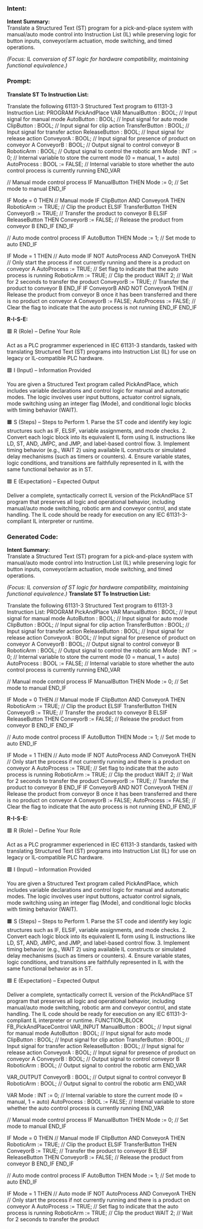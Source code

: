 ### Intent:
**Intent Summary:**  
Translate a Structured Text (ST) program for a pick-and-place system with manual/auto mode control into Instruction List (IL) while preserving logic for button inputs, conveyor/arm actuation, mode switching, and timed operations.  

*(Focus: IL conversion of ST logic for hardware compatibility, maintaining functional equivalence.)*

### Prompt:
**Translate ST To Instruction List:**

Translate the following 61131-3 Structured Text program to 61131-3 Instruction List: PROGRAM PickAndPlace VAR ManualButton : BOOL; // Input signal for manual mode AutoButton : BOOL; // Input signal for auto mode ClipButton : BOOL; // Input signal for clip action TransferButton : BOOL; // Input signal for transfer action ReleaseButton : BOOL; // Input signal for release action ConveyorA : BOOL; // Input signal for presence of product on conveyor A ConveyorB : BOOL; // Output signal to control conveyor B RoboticArm : BOOL; // Output signal to control the robotic arm Mode : INT := 0; // Internal variable to store the current mode (0 = manual, 1 = auto) AutoProcess : BOOL := FALSE; // Internal variable to store whether the auto control process is currently running END_VAR

// Manual mode control process IF ManualButton THEN Mode := 0; // Set mode to manual END_IF

IF Mode = 0 THEN // Manual mode IF ClipButton AND ConveyorA THEN RoboticArm := TRUE; // Clip the product ELSIF TransferButton THEN ConveyorB := TRUE; // Transfer the product to conveyor B ELSIF ReleaseButton THEN ConveyorB := FALSE; // Release the product from conveyor B END_IF END_IF

// Auto mode control process IF AutoButton THEN Mode := 1; // Set mode to auto END_IF

IF Mode = 1 THEN // Auto mode IF NOT AutoProcess AND ConveyorA THEN // Only start the process if not currently running and there is a product on conveyor A AutoProcess := TRUE; // Set flag to indicate that the auto process is running RoboticArm := TRUE; // Clip the product WAIT 2; // Wait for 2 seconds to transfer the product ConveyorB := TRUE; // Transfer the product to conveyor B END_IF IF ConveyorB AND NOT ConveyorA THEN // Release the product from conveyor B once it has been transferred and there is no product on conveyor A ConveyorB := FALSE; AutoProcess := FALSE; // Clear the flag to indicate that the auto process is not running END_IF END_IF

**R-I-S-E:**

🟥 R (Role) – Define Your Role

Act as a PLC programmer experienced in IEC 61131-3 standards, tasked with translating Structured Text (ST) programs into Instruction List (IL) for use on legacy or IL-compatible PLC hardware.

🟩 I (Input) – Information Provided

You are given a Structured Text program called PickAndPlace, which includes variable declarations and control logic for manual and automatic modes. The logic involves user input buttons, actuator control signals, mode switching using an integer flag (Mode), and conditional logic blocks with timing behavior (WAIT).

🟧 S (Steps) – Steps to Perform
	1.	Parse the ST code and identify key logic structures such as IF, ELSIF, variable assignments, and mode checks.
	2.	Convert each logic block into its equivalent IL form using IL instructions like LD, ST, AND, JMPC, and JMP, and label-based control flow.
	3.	Implement timing behavior (e.g., WAIT 2) using available IL constructs or simulated delay mechanisms (such as timers or counters).
	4.	Ensure variable states, logic conditions, and transitions are faithfully represented in IL with the same functional behavior as in ST.

🟦 E (Expectation) – Expected Output

Deliver a complete, syntactically correct IL version of the PickAndPlace ST program that preserves all logic and operational behavior, including manual/auto mode switching, robotic arm and conveyor control, and state handling. The IL code should be ready for execution on any IEC 61131-3-compliant IL interpreter or runtime.

### Generated Code:
**Intent Summary:**  
Translate a Structured Text (ST) program for a pick-and-place system with manual/auto mode control into Instruction List (IL) while preserving logic for button inputs, conveyor/arm actuation, mode switching, and timed operations.  

*(Focus: IL conversion of ST logic for hardware compatibility, maintaining functional equivalence.)*
**Translate ST To Instruction List:**

Translate the following 61131-3 Structured Text program to 61131-3 Instruction List: PROGRAM PickAndPlace VAR ManualButton : BOOL; // Input signal for manual mode AutoButton : BOOL; // Input signal for auto mode ClipButton : BOOL; // Input signal for clip action TransferButton : BOOL; // Input signal for transfer action ReleaseButton : BOOL; // Input signal for release action ConveyorA : BOOL; // Input signal for presence of product on conveyor A ConveyorB : BOOL; // Output signal to control conveyor B RoboticArm : BOOL; // Output signal to control the robotic arm Mode : INT := 0; // Internal variable to store the current mode (0 = manual, 1 = auto) AutoProcess : BOOL := FALSE; // Internal variable to store whether the auto control process is currently running END_VAR

// Manual mode control process IF ManualButton THEN Mode := 0; // Set mode to manual END_IF

IF Mode = 0 THEN // Manual mode IF ClipButton AND ConveyorA THEN RoboticArm := TRUE; // Clip the product ELSIF TransferButton THEN ConveyorB := TRUE; // Transfer the product to conveyor B ELSIF ReleaseButton THEN ConveyorB := FALSE; // Release the product from conveyor B END_IF END_IF

// Auto mode control process IF AutoButton THEN Mode := 1; // Set mode to auto END_IF

IF Mode = 1 THEN // Auto mode IF NOT AutoProcess AND ConveyorA THEN // Only start the process if not currently running and there is a product on conveyor A AutoProcess := TRUE; // Set flag to indicate that the auto process is running RoboticArm := TRUE; // Clip the product WAIT 2; // Wait for 2 seconds to transfer the product ConveyorB := TRUE; // Transfer the product to conveyor B END_IF IF ConveyorB AND NOT ConveyorA THEN // Release the product from conveyor B once it has been transferred and there is no product on conveyor A ConveyorB := FALSE; AutoProcess := FALSE; // Clear the flag to indicate that the auto process is not running END_IF END_IF

**R-I-S-E:**

🟥 R (Role) – Define Your Role

Act as a PLC programmer experienced in IEC 61131-3 standards, tasked with translating Structured Text (ST) programs into Instruction List (IL) for use on legacy or IL-compatible PLC hardware.

🟩 I (Input) – Information Provided

You are given a Structured Text program called PickAndPlace, which includes variable declarations and control logic for manual and automatic modes. The logic involves user input buttons, actuator control signals, mode switching using an integer flag (Mode), and conditional logic blocks with timing behavior (WAIT).

🟧 S (Steps) – Steps to Perform
	1.	Parse the ST code and identify key logic structures such as IF, ELSIF, variable assignments, and mode checks.
	2.	Convert each logic block into its equivalent IL form using IL instructions like LD, ST, AND, JMPC, and JMP, and label-based control flow.
	3.	Implement timing behavior (e.g., WAIT 2) using available IL constructs or simulated delay mechanisms (such as timers or counters).
	4.	Ensure variable states, logic conditions, and transitions are faithfully represented in IL with the same functional behavior as in ST.

🟦 E (Expectation) – Expected Output

Deliver a complete, syntactically correct IL version of the PickAndPlace ST program that preserves all logic and operational behavior, including manual/auto mode switching, robotic arm and conveyor control, and state handling. The IL code should be ready for execution on any IEC 61131-3-compliant IL interpreter or runtime.
FUNCTION_BLOCK FB_PickAndPlaceControl
VAR_INPUT
    ManualButton : BOOL; // Input signal for manual mode
    AutoButton : BOOL;   // Input signal for auto mode
    ClipButton : BOOL;   // Input signal for clip action
    TransferButton : BOOL; // Input signal for transfer action
    ReleaseButton : BOOL; // Input signal for release action
    ConveyorA : BOOL;    // Input signal for presence of product on conveyor A
    ConveyorB : BOOL;    // Output signal to control conveyor B
    RoboticArm : BOOL;   // Output signal to control the robotic arm
END_VAR

VAR_OUTPUT
    ConveyorB : BOOL;    // Output signal to control conveyor B
    RoboticArm : BOOL;   // Output signal to control the robotic arm
END_VAR

VAR
    Mode : INT := 0;      // Internal variable to store the current mode (0 = manual, 1 = auto)
    AutoProcess : BOOL := FALSE; // Internal variable to store whether the auto control process is currently running
END_VAR

// Manual mode control process
IF ManualButton THEN
    Mode := 0;            // Set mode to manual
END_IF

IF Mode = 0 THEN // Manual mode
    IF ClipButton AND ConveyorA THEN
        RoboticArm := TRUE; // Clip the product
    ELSIF TransferButton THEN
        ConveyorB := TRUE; // Transfer the product to conveyor B
    ELSIF ReleaseButton THEN
        ConveyorB := FALSE; // Release the product from conveyor B
    END_IF
END_IF

// Auto mode control process
IF AutoButton THEN
    Mode := 1;            // Set mode to auto
END_IF

IF Mode = 1 THEN // Auto mode
    IF NOT AutoProcess AND ConveyorA THEN // Only start the process if not currently running and there is a product on conveyor A
        AutoProcess := TRUE; // Set flag to indicate that the auto process is running
        RoboticArm := TRUE; // Clip the product
        WAIT 2; // Wait for 2 seconds to transfer the product
